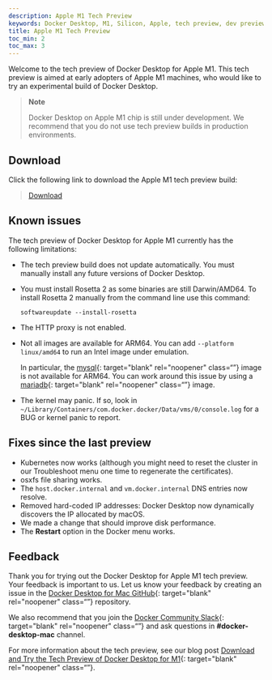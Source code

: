 ```yaml
---
description: Apple M1 Tech Preview
keywords: Docker Desktop, M1, Silicon, Apple, tech preview, dev preview
title: Apple M1 Tech Preview
toc_min: 2
toc_max: 3
---
```


Welcome to the tech preview of Docker Desktop for Apple M1. This tech preview is aimed at early adopters of Apple M1 machines, who would like to try an experimental build of Docker Desktop.

> **Note**
>
> Docker Desktop on Apple M1 chip is still under development. We recommend that you do not use tech preview builds in production environments.

## Download

Click the following link to download the Apple M1 tech preview build:

> [Download](https://desktop.docker.com/mac/stable/arm64/60984/Docker.dmg)

## Known issues

The tech preview of Docker Desktop for Apple M1 currently has the following limitations:

- The tech preview build does not update automatically. You must manually install any future versions of Docker Desktop.
- You must install Rosetta 2 as some binaries are still Darwin/AMD64. To install Rosetta 2 manually from the command line use this command:
    ```
    softwareupdate --install-rosetta
    ```
- The HTTP proxy is not enabled.
- Not all images are available for ARM64. You can add `--platform linux/amd64` to run an Intel image under emulation.

    In particular, the [mysql](https://hub.docker.com/_/mysql?tab=tags&page=1&ordering=last_updated){: target="blank" rel="noopener" class=“”} image is not available for ARM64. You can work around this issue by using a [mariadb](https://hub.docker.com/_/mariadb?tab=tags&page=1&ordering=last_updated){: target="blank" rel="noopener" class=“”} image.
- The kernel may panic. If so, look in `~/Library/Containers/com.docker.docker/Data/vms/0/console.log` for a BUG or kernel panic to report.

## Fixes since the last preview

- Kubernetes now works (although you might need to reset the cluster in our Troubleshoot menu one time to regenerate the certificates).
- osxfs file sharing works.
- The `host.docker.internal` and `vm.docker.internal` DNS entries now resolve.
- Removed hard-coded IP addresses: Docker Desktop now dynamically discovers the IP allocated by macOS.
- We made a change that should improve disk performance.
- The **Restart** option in the Docker menu works.

## Feedback

Thank you for trying out the Docker Desktop for Apple M1 tech preview. Your feedback is important to us. Let us know your feedback by creating an issue in the [Docker Desktop for Mac GitHub](https://github.com/docker/for-mac/issues){: target="blank" rel="noopener" class=“”} repository.

We also recommend that you join the [Docker Community Slack](https://www.docker.com/docker-community){: target="blank" rel="noopener" class=“”} and ask questions in **#docker-desktop-mac** channel.

For more information about the tech preview, see our blog post [Download and Try the Tech Preview of Docker Desktop for M1](https://www.docker.com/blog/download-and-try-the-tech-preview-of-docker-desktop-for-m1/){: target="blank" rel="noopener" class=“”}.
